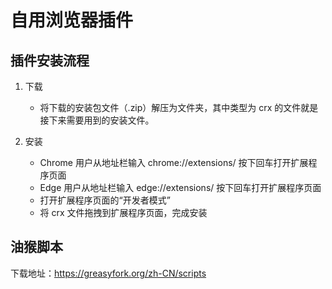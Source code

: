# 自用浏览器插件

## 插件安装流程

1. 下载

    - 将下载的安装包文件（.zip）解压为文件夹，其中类型为 crx 的文件就是接下来需要用到的安装文件。

1. 安装

    - Chrome 用户从地址栏输入 chrome://extensions/ 按下回车打开扩展程序页面
    - Edge 用户从地址栏输入 edge://extensions/ 按下回车打开扩展程序页面
    - 打开扩展程序页面的“开发者模式”
    - 将 crx 文件拖拽到扩展程序页面，完成安装

## 油猴脚本

下载地址：<https://greasyfork.org/zh-CN/scripts>
